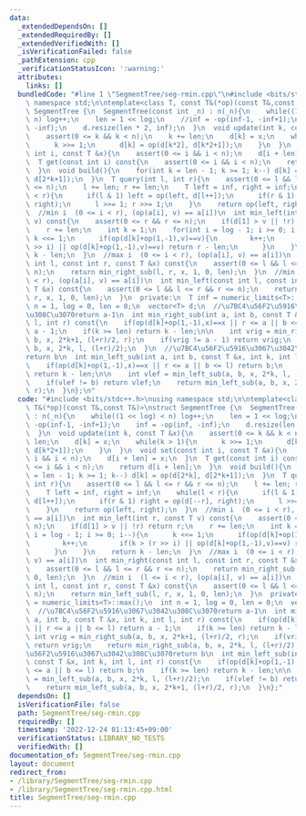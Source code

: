 ```yaml
---
data:
  _extendedDependsOn: []
  _extendedRequiredBy: []
  _extendedVerifiedWith: []
  _isVerificationFailed: false
  _pathExtension: cpp
  _verificationStatusIcon: ':warning:'
  attributes:
    links: []
  bundledCode: "#line 1 \"SegmentTree/seg-rmin.cpp\"\n#include <bits/stdc++.h>\nusing\
    \ namespace std;\n\ntemplate<class T, const T&(*op)(const T&,const T&)>\nstruct\
    \ SegmentTree {\n  SegmentTree(const int _n) : n(_n){\n    while((1 << log) <\
    \ n) log++;\n    len = 1 << log;\n    //inf = -op(inf-1, -inf+1);\n    inf = -op(inf,\
    \ -inf);\n    d.resize(len * 2, inf);\n  }\n  void update(int k, const T &x){\n\
    \    assert(0 <= k && k < n);\n    k += len;\n    d[k] = x;\n    while(k > 1){\n\
    \      k >>= 1;\n      d[k] = op(d[k*2], d[k*2+1]);\n    }\n  }\n  void set(const\
    \ int i, const T &x){\n    assert(0 <= i && i < n);\n    d[i + len] = x;\n  }\n\
    \  T get(const int i) const{\n    assert(0 <= i && i < n);\n    return d[i + len];\n\
    \  }\n  void build(){\n    for(int k = len - 1; k >= 1; k--) d[k] = op(d[2*k],\
    \ d[2*k+1]);\n  }\n  T query(int l, int r){\n    assert(0 <= l && l <= r && r\
    \ <= n);\n    l += len; r += len;\n    T left = inf, right = inf;\n    while(l\
    \ < r){\n      if(l & 1) left = op(left, d[l++]);\n      if(r & 1) right = op(d[--r],\
    \ right);\n      l >>= 1; r >>= 1;\n    }\n    return op(left, right);\n  }\n\
    \  //min i  (0 <= i < r), (op(a[i], v) == a[i])\n  int min_left(int r, const T\
    \ v) const{\n    assert(0 <= r && r <= n);\n    if(d[1] > v || !r) return r;\n\
    \    r += len;\n    int k = 1;\n    for(int i = log - 1; i >= 0; i--){\n     \
    \ k <<= 1;\n      if(op(d[k]+op(1,-1),v)==v){\n        k++;\n        if(k > (r\
    \ >> i) || op(d[k]+op(1,-1),v)==v) return r - len;\n      }\n    }\n    return\
    \ k - len;\n  }\n  //max i  (0 <= i < r), (op(a[i], v) == a[i])\n  int min_right(const\
    \ int l, const int r, const T &x) const{\n    assert(0 <= l && l <= r && r <=\
    \ n);\n    return min_right_sub(l, r, x, 1, 0, len);\n  }\n  //min i  (l <= i\
    \ < r), (op(a[i], v) == a[i])\n  int min_left(const int l, const int r, const\
    \ T &x) const{\n    assert(0 <= l && l <= r && r <= n);\n    return min_left_sub(l,\
    \ r, x, 1, 0, len);\n  }\n  private:\n  T inf = numeric_limits<T>::max();\n  int\
    \ n = 1, log = 0, len = 0;\n  vector<T> d;\n  //\u7BC4\u56F2\u5916\u3067\u3042\
    \u308C\u3070return a-1\n  int min_right_sub(int a, int b, const T &x, int k, int\
    \ l, int r) const{\n    if(op(d[k]+op(1,-1),x)==x || r <= a || b <= l) return\
    \ a - 1;\n    if(k >= len) return k - len;\n\n    int vrig = min_right_sub(a,\
    \ b, x, 2*k+1, (l+r)/2, r);\n    if(vrig != a - 1) return vrig;\n    return min_right_sub(a,\
    \ b, x, 2*k, l, (l+r)/2);\n  }\n  //\u7BC4\u56F2\u5916\u3067\u3042\u308C\u3070\
    return b\n  int min_left_sub(int a, int b, const T &x, int k, int l, int r) const{\n\
    \    if(op(d[k]+op(1,-1),x)==x || r <= a || b <= l) return b;\n    if(k >= len)\
    \ return k - len;\n\n    int vlef = min_left_sub(a, b, x, 2*k, l, (l+r)/2);\n\
    \    if(vlef != b) return vlef;\n    return min_left_sub(a, b, x, 2*k+1, (l+r)/2,\
    \ r);\n  }\n};\n"
  code: "#include <bits/stdc++.h>\nusing namespace std;\n\ntemplate<class T, const\
    \ T&(*op)(const T&,const T&)>\nstruct SegmentTree {\n  SegmentTree(const int _n)\
    \ : n(_n){\n    while((1 << log) < n) log++;\n    len = 1 << log;\n    //inf =\
    \ -op(inf-1, -inf+1);\n    inf = -op(inf, -inf);\n    d.resize(len * 2, inf);\n\
    \  }\n  void update(int k, const T &x){\n    assert(0 <= k && k < n);\n    k +=\
    \ len;\n    d[k] = x;\n    while(k > 1){\n      k >>= 1;\n      d[k] = op(d[k*2],\
    \ d[k*2+1]);\n    }\n  }\n  void set(const int i, const T &x){\n    assert(0 <=\
    \ i && i < n);\n    d[i + len] = x;\n  }\n  T get(const int i) const{\n    assert(0\
    \ <= i && i < n);\n    return d[i + len];\n  }\n  void build(){\n    for(int k\
    \ = len - 1; k >= 1; k--) d[k] = op(d[2*k], d[2*k+1]);\n  }\n  T query(int l,\
    \ int r){\n    assert(0 <= l && l <= r && r <= n);\n    l += len; r += len;\n\
    \    T left = inf, right = inf;\n    while(l < r){\n      if(l & 1) left = op(left,\
    \ d[l++]);\n      if(r & 1) right = op(d[--r], right);\n      l >>= 1; r >>= 1;\n\
    \    }\n    return op(left, right);\n  }\n  //min i  (0 <= i < r), (op(a[i], v)\
    \ == a[i])\n  int min_left(int r, const T v) const{\n    assert(0 <= r && r <=\
    \ n);\n    if(d[1] > v || !r) return r;\n    r += len;\n    int k = 1;\n    for(int\
    \ i = log - 1; i >= 0; i--){\n      k <<= 1;\n      if(op(d[k]+op(1,-1),v)==v){\n\
    \        k++;\n        if(k > (r >> i) || op(d[k]+op(1,-1),v)==v) return r - len;\n\
    \      }\n    }\n    return k - len;\n  }\n  //max i  (0 <= i < r), (op(a[i],\
    \ v) == a[i])\n  int min_right(const int l, const int r, const T &x) const{\n\
    \    assert(0 <= l && l <= r && r <= n);\n    return min_right_sub(l, r, x, 1,\
    \ 0, len);\n  }\n  //min i  (l <= i < r), (op(a[i], v) == a[i])\n  int min_left(const\
    \ int l, const int r, const T &x) const{\n    assert(0 <= l && l <= r && r <=\
    \ n);\n    return min_left_sub(l, r, x, 1, 0, len);\n  }\n  private:\n  T inf\
    \ = numeric_limits<T>::max();\n  int n = 1, log = 0, len = 0;\n  vector<T> d;\n\
    \  //\u7BC4\u56F2\u5916\u3067\u3042\u308C\u3070return a-1\n  int min_right_sub(int\
    \ a, int b, const T &x, int k, int l, int r) const{\n    if(op(d[k]+op(1,-1),x)==x\
    \ || r <= a || b <= l) return a - 1;\n    if(k >= len) return k - len;\n\n   \
    \ int vrig = min_right_sub(a, b, x, 2*k+1, (l+r)/2, r);\n    if(vrig != a - 1)\
    \ return vrig;\n    return min_right_sub(a, b, x, 2*k, l, (l+r)/2);\n  }\n  //\u7BC4\
    \u56F2\u5916\u3067\u3042\u308C\u3070return b\n  int min_left_sub(int a, int b,\
    \ const T &x, int k, int l, int r) const{\n    if(op(d[k]+op(1,-1),x)==x || r\
    \ <= a || b <= l) return b;\n    if(k >= len) return k - len;\n\n    int vlef\
    \ = min_left_sub(a, b, x, 2*k, l, (l+r)/2);\n    if(vlef != b) return vlef;\n\
    \    return min_left_sub(a, b, x, 2*k+1, (l+r)/2, r);\n  }\n};"
  dependsOn: []
  isVerificationFile: false
  path: SegmentTree/seg-rmin.cpp
  requiredBy: []
  timestamp: '2022-12-24 01:13:45+09:00'
  verificationStatus: LIBRARY_NO_TESTS
  verifiedWith: []
documentation_of: SegmentTree/seg-rmin.cpp
layout: document
redirect_from:
- /library/SegmentTree/seg-rmin.cpp
- /library/SegmentTree/seg-rmin.cpp.html
title: SegmentTree/seg-rmin.cpp
---
```

